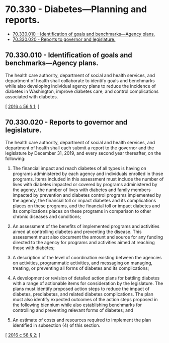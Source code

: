 # 70.330 - Diabetes—Planning and reports.
* [70.330.010 - Identification of goals and benchmarks—Agency plans.](#70330010---identification-of-goals-and-benchmarksagency-plans)
* [70.330.020 - Reports to governor and legislature.](#70330020---reports-to-governor-and-legislature)
## 70.330.010 - Identification of goals and benchmarks—Agency plans.
The health care authority, department of social and health services, and department of health shall collaborate to identify goals and benchmarks while also developing individual agency plans to reduce the incidence of diabetes in Washington, improve diabetes care, and control complications associated with diabetes.

\[ [2016 c 56 § 1](https://lawfilesext.leg.wa.gov/biennium/2015-16/Pdf/Bills/Session%20Laws/Senate/5689.SL.pdf?cite=2016%20c%2056%20§%201); \]

## 70.330.020 - Reports to governor and legislature.
The health care authority, department of social and health services, and department of health shall each submit a report to the governor and the legislature by December 31, 2019, and every second year thereafter, on the following:

1. The financial impact and reach diabetes of all types is having on programs administered by each agency and individuals enrolled in those programs. Items included in this assessment must include the number of lives with diabetes impacted or covered by programs administered by the agency, the number of lives with diabetes and family members impacted by prevention and diabetes control programs implemented by the agency, the financial toll or impact diabetes and its complications places on these programs, and the financial toll or impact diabetes and its complications places on these programs in comparison to other chronic diseases and conditions;

2. An assessment of the benefits of implemented programs and activities aimed at controlling diabetes and preventing the disease. This assessment must also document the amount and source for any funding directed to the agency for programs and activities aimed at reaching those with diabetes;

3. A description of the level of coordination existing between the agencies on activities, programmatic activities, and messaging on managing, treating, or preventing all forms of diabetes and its complications;

4. A development or revision of detailed action plans for battling diabetes with a range of actionable items for consideration by the legislature. The plans must identify proposed action steps to reduce the impact of diabetes, prediabetes, and related diabetes complications. The plan must also identify expected outcomes of the action steps proposed in the following biennium while also establishing benchmarks for controlling and preventing relevant forms of diabetes; and

5. An estimate of costs and resources required to implement the plan identified in subsection (4) of this section.

\[ [2016 c 56 § 2](https://lawfilesext.leg.wa.gov/biennium/2015-16/Pdf/Bills/Session%20Laws/Senate/5689.SL.pdf?cite=2016%20c%2056%20§%202); \]

